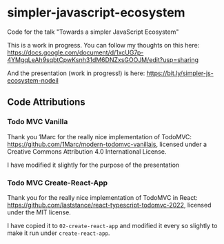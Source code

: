 # simpler-javascript-ecosystem

Code for the talk "Towards a simpler JavaScript Ecosystem"

This is a work in progress. You can follow my thoughts on this here: <https://docs.google.com/document/d/1xcUG7p-4YMgqLeAh9sqbtCpwKsnh31dM6DNZxsGOOJM/edit?usp=sharing>

And the presentation (work in progress!) is here: <https://bit.ly/simpler-js-ecosystem-nodeil>

## Code Attributions

### Todo MVC Vanilla

Thank you 1Marc for the really nice implementation of TodoMVC:
<https://github.com/1Marc/modern-todomvc-vanillajs>, licensed under
a Creative Commons Attribution 4.0 International License.

I have modified it slightly for the purpose of the presentation

### Todo MVC Create-React-App

Thank you for the really nice implementation of TodoMVC in React:
<https://github.com/laststance/react-typescript-todomvc-2022>, licensed under the MIT license.

I have copied it to `02-create-react-app` and modified it every so slightly to make it run
under `create-react-app`.

